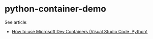 python-container-demo
==

See article:
* [How to use Microsoft Dev Containers (Visual Studio Code, Python)](https://scriptable.com/how-to-use-microsoft-dev-containers-python/)